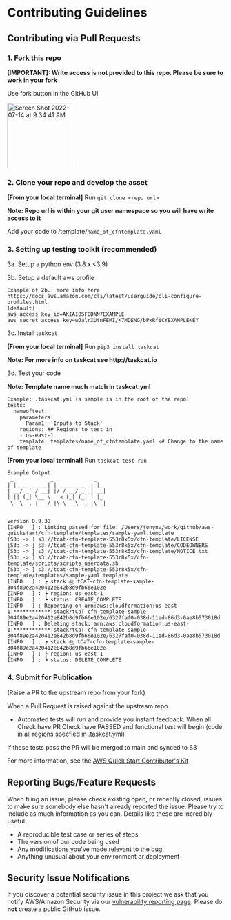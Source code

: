 # Contributing Guidelines

## Contributing via Pull Requests
### 1. Fork this repo 
**[IMPORTANT]: Write access is not provided to this repo. Please be sure to work in your fork**

Use fork button in the GitHub UI 

<img width="151" alt="Screen Shot 2022-07-14 at 9 34 41 AM" src="https://user-images.githubusercontent.com/5912128/179034198-b4c258a0-15e3-4ef6-9e2d-fc18a70f1dbe.png">

### 2. Clone your repo and develop the asset

**[From your local terminal]** Run `git clone <repo url>`

__Note: Repo url is within your git user namespace so you will have write access to it__

Add your code to /template/`name_of_cfntemplate.yaml`

### 3. Setting up testing toolkit (recommended)
3a. Setup a python env (3.8.x <3.9)

3b. Setup a default aws profile

```
Example of 2b.: more info here https://docs.aws.amazon.com/cli/latest/userguide/cli-configure-profiles.html
[default]
aws_access_key_id=AKIAIOSFODNN7EXAMPLE
aws_secret_access_key=wJalrXUtnFEMI/K7MDENG/bPxRfiCYEXAMPLEKEY
```

3c. Install taskcat

**[From your local terminal]** Run `pip3 install taskcat`

__Note: For more info on taskcat see http://taskcat.io__

3d. Test your code

__Note: Template name much match in taskcat.yml__

```
Example: .taskcat.yml (a sample is in the root of the repo)
tests:
  nameoftest:
    parameters:
      Param1: 'Inputs to Stack'
    regions: ## Regions to test in
    - us-east-1
    template: templates/name_of_cfntemplate.yaml <# Change to the name of template
```

**[From your local terminal]** Run `taskcat test run`

```
Example Output:
 _            _             _
| |_ __ _ ___| | _____ __ _| |_
| __/ _` / __| |/ / __/ _` | __|
| || (_| \__ \   < (_| (_| | |_
 \__\__,_|___/_|\_\___\__,_|\__|


version 0.9.30
[INFO   ] : Linting passed for file: /Users/tonynv/work/github/aws-quickstart/cfn-template/templates/sample-yaml.template
[S3: -> ] s3://tcat-cfn-template-553r8x5x/cfn-template/LICENSE
[S3: -> ] s3://tcat-cfn-template-553r8x5x/cfn-template/CODEOWNERS
[S3: -> ] s3://tcat-cfn-template-553r8x5x/cfn-template/NOTICE.txt
[S3: -> ] s3://tcat-cfn-template-553r8x5x/cfn-template/scripts/scripts_userdata.sh
[S3: -> ] s3://tcat-cfn-template-553r8x5x/cfn-template/templates/sample-yaml.template
[INFO   ] : ┏ stack Ⓜ tCaT-cfn-template-sample-304f89e2a420412e842b8d9fb66e102e
[INFO   ] : ┣ region: us-east-1
[INFO   ] : ┗ status: CREATE_COMPLETE
[INFO   ] : Reporting on arn:aws:cloudformation:us-east-1:************:stack/tCaT-cfn-template-sample-304f89e2a420412e842b8d9fb66e102e/6327faf0-038d-11ed-86d3-0ae8b573018d 
[INFO   ] : Deleting stack: arn:aws:cloudformation:us-east-1:************:stack/tCaT-cfn-template-sample-304f89e2a420412e842b8d9fb66e102e/6327faf0-038d-11ed-86d3-0ae8b573018d 
[INFO   ] : ┏ stack Ⓜ tCaT-cfn-template-sample-304f89e2a420412e842b8d9fb66e102e
[INFO   ] : ┣ region: us-east-1                                                                                         
[INFO   ] : ┗ status: DELETE_COMPLETE
```


### 4. Submit for Publication

(Raise a PR to the upstream repo from your fork)

When a Pull Request is raised against the upstream repo. 
- Automated tests will run and provide you instant feedback. 
When all Check have PR Check have PASSED and functional test will begin (code in all regions specfied in .taskcat.yml)

If these tests pass the PR will be merged to main and synced to S3

For more information, see the [AWS Quick Start Contributor's Kit](https://aws-quickstart.github.io/)

## Reporting Bugs/Feature Requests

When filing an issue, please check existing open, or recently closed, issues to make sure somebody else hasn't already
reported the issue. Please try to include as much information as you can. Details like these are incredibly useful:

* A reproducible test case or series of steps
* The version of our code being used
* Any modifications you've made relevant to the bug
* Anything unusual about your environment or deployment

## Security Issue Notifications
If you discover a potential security issue in this project we ask that you notify AWS/Amazon Security via our [vulnerability reporting page](http://aws.amazon.com/security/vulnerability-reporting/). Please do **not** create a public GitHub issue.